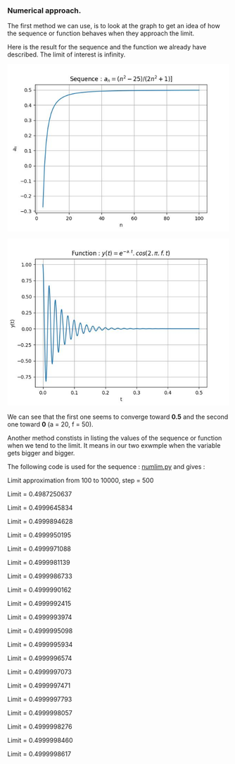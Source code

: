 ### Numerical approach.

The first method we can use, is to look at the graph to get an idea of how the sequence or function behaves when they approach the limit. 

Here is the result for the sequence and the function we already have described. The limit of interest is infinity.

![](num_seq2.jpg)

![](num_funcR2.jpg)

We can see that the first one seems to converge toward **0.5** and the second one toward **0** (a = 20, f = 50).

Another method constists in listing the values of the sequence or function when we tend to the limit. It means in our two exwmple when the variable gets bigger and bigger.

The following code is used for the sequence : [numlim.py](num_lim.py) and gives :

Limit approximation from 100 to 10000, step = 500

Limit = 0.4987250637

Limit = 0.4999645834

Limit = 0.4999894628

Limit = 0.4999950195

Limit = 0.4999971088

Limit = 0.4999981139

Limit = 0.4999986733

Limit = 0.4999990162

Limit = 0.4999992415

Limit = 0.4999993974

Limit = 0.4999995098

Limit = 0.4999995934

Limit = 0.4999996574

Limit = 0.4999997073

Limit = 0.4999997471

Limit = 0.4999997793

Limit = 0.4999998057

Limit = 0.4999998276

Limit = 0.4999998460

Limit = 0.4999998617

